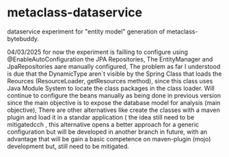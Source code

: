 # metaclass-dataservice
dataservice experiment for  "entity model" generation of metaclass-bytebuddy.

04/03/2025
for now the experiment is failling to configure using @EnableAutoConfiguration the JPA Repositories, 
The EntityManager and JpaRepositories aare manually configured, 
The problem as far I understood is due that the DynamicType aren`t visible by the Spring Class that loads 
the Reources (ResourceLoader, getResources method), since this class uses Java Module System to locate the class packages 
in the class loader.
Will continue to configure the beans manually as being done in previous version since the main objective is to expose the database model for 
analysis (main objective), 
There are other alternatives like create the classes with a maven plugin and load it in a standar application ( the idea still need to be mitigatedcch ,
this alternative opens a better approach for a generic configuration but will be developed in another branch in future, with an advantage that will be gain 
a basic competence on maven-plugin (mojo) development but, still need to be mitigated. 
